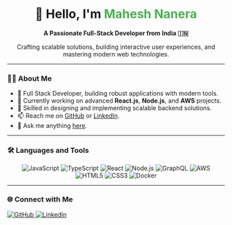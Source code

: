 <h1 align="center">🚀 Hello, I'm <span style="color: #4CAF50;">Mahesh Nanera</span></h1>

<p align="center">
  <strong>A Passionate Full-Stack Developer from India 🇮🇳</strong>
</p>

<p align="center">
  Crafting scalable solutions, building interactive user experiences, and mastering modern web technologies.
</p>

---

### **👨‍💻 About Me**
- 💼 Full Stack Developer, building robust applications with modern tools.
- 🌱 Currently working on advanced **React.js**, **Node.js**, and **AWS** projects.
- 🔧 Skilled in designing and implementing scalable backend solutions.
- 📫 Reach me on [GitHub](https://github.com/maheshnanera/) or [LinkedIn](https://www.linkedin.com/in/mahesh-nanera-076217213/).
- 💬 Ask me anything [here](https://github.com/maheshnanera/maheshnanera/issues).

---

### **🛠️ Languages and Tools**

<p align="center">
  <img alt="JavaScript" src="https://img.shields.io/badge/JavaScript-F7DF1E?style=for-the-badge&logo=javascript&logoColor=black" />
  <img alt="TypeScript" src="https://img.shields.io/badge/TypeScript-3178C6?style=for-the-badge&logo=typescript&logoColor=white" />
  <img alt="React" src="https://img.shields.io/badge/React-61DAFB?style=for-the-badge&logo=react&logoColor=black" />
  <img alt="Node.js" src="https://img.shields.io/badge/Node.js-339933?style=for-the-badge&logo=node.js&logoColor=white" />
  <img alt="GraphQL" src="https://img.shields.io/badge/GraphQL-E10098?style=for-the-badge&logo=graphql&logoColor=white" />
  <img alt="AWS" src="https://img.shields.io/badge/AWS-232F3E?style=for-the-badge&logo=amazon-aws&logoColor=white" />
  <img alt="HTML5" src="https://img.shields.io/badge/HTML5-E34F26?style=for-the-badge&logo=html5&logoColor=white" />
  <img alt="CSS3" src="https://img.shields.io/badge/CSS3-1572B6?style=for-the-badge&logo=css3&logoColor=white" />
  <img alt="Docker" src="https://img.shields.io/badge/Docker-2496ED?style=for-the-badge&logo=docker&logoColor=white" />
</p>

---


### **🌐 Connect with Me**

<p>
  <a href="https://github.com/maheshnanera/" target="_blank">
    <img alt="GitHub" src="https://img.shields.io/badge/GitHub-100000?style=for-the-badge&logo=github&logoColor=white" />
  </a>
  <a href="https://www.linkedin.com/in/mahesh-nanera-076217213/" target="_blank">
    <img alt="LinkedIn" src="https://img.shields.io/badge/LinkedIn-0A66C2?style=for-the-badge&logo=linkedin&logoColor=white" />
  </a>
</p>
